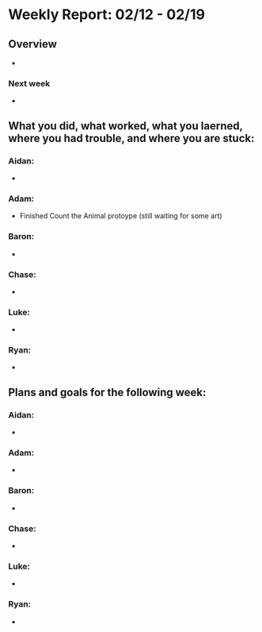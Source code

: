 # Weekly Report: 02/12 - 02/19

## Overview
- 

### Next week
- 

## What you did, what worked, what you laerned, where you had trouble, and where you are stuck:
### Aidan: 
- 
### Adam:
- Finished Count the Animal protoype (still waiting for some art)
### Baron:
- 
### Chase:
- 
### Luke:
- 
### Ryan:
- 


## Plans and goals for the following week:
### Aidan:
- 
### Adam:
- 
### Baron:
- 
### Chase:
- 
### Luke:
- 
### Ryan:
- 
